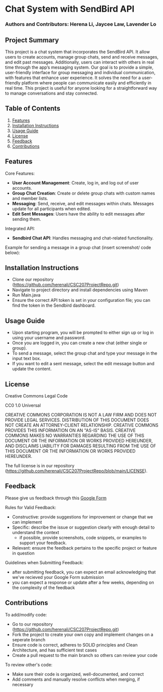 # Chat System with SendBird API 

### Authors and Contributors: Herena Li, Jaycee Law, Lavender Lo

## Project Summary 
This project is a chat system that incorporates the SendBird API. It allow users to create 
accounts, manage group chats, send and receive messages, and edit past messages. Additionally, users can 
interact with others in real time through the app’s messaging system. Our goal is to provide a simple, user-friendly 
interface for group messaging and individual communication, with features that enhance user experience. It solves the need for
a user-friendly platform where people can communicate easily and efficiently in real time. This project is useful for anyone
looking for a straightforward way to manage conversations and stay connected.

## Table of Contents
1. [Features](#features)
2. [Installation Instructions](#installation-instructions)
3. [Usage Guide](#usage-guide)
4. [License](#license)
5. [Feedback](#feedback)
6. [Contributions](#contributions)

## Features
Core Features: 
- **User Account Management**: Create, log in, and log out of user accounts.
- **Group Chat Creation**: Create or delete group chats with custom names and member lists.
- **Messaging**: Send, receive, and edit messages within chats. Messages update for all participants when edited.
- **Edit Sent Messages**: Users have the ability to edit messages after sending them.

Integrated API: 
- **Sendbird Chat API**: Handles messaging and chat-related functionality.
  
Example for sending a message in a group chat (insert screenshot/ code below): 

## Installation Instructions
- Clone our repository (https://github.com/herenali/CSC207ProjectRepo.git)
- Navigate to project directory and install dependencies using Maven 
- Run Main.java 
- Ensure the correct API token is set in your configuration file; you can find the token in the Sendbird dashboard. 

## Usage Guide
- Upon starting program, you will be prompted to either sign up or log in using your username and password.
- Once you are logged in, you can create a new chat (either single or group). 
- To send a message, select the group chat and type your message in the input text box. 
- If you want to edit a sent message, select the edit message button and update the content. 

## License 
Creative Commons Legal Code

CC0 1.0 Universal

 CREATIVE COMMONS CORPORATION IS NOT A LAW FIRM AND DOES NOT PROVIDE
 LEGAL SERVICES. DISTRIBUTION OF THIS DOCUMENT DOES NOT CREATE AN
 ATTORNEY-CLIENT RELATIONSHIP. CREATIVE COMMONS PROVIDES THIS
 INFORMATION ON AN "AS-IS" BASIS. CREATIVE COMMONS MAKES NO WARRANTIES
 REGARDING THE USE OF THIS DOCUMENT OR THE INFORMATION OR WORKS
 PROVIDED HEREUNDER, AND DISCLAIMS LIABILITY FOR DAMAGES RESULTING FROM
 THE USE OF THIS DOCUMENT OR THE INFORMATION OR WORKS PROVIDED
 HEREUNDER.
    
The full license is in our repository (https://github.com/herenali/CSC207ProjectRepo/blob/main/LICENSE). 

## Feedback
Please give us feedback through this [Google Form](https://docs.google.com/forms/d/e/1FAIpQLSdOlmT7c9pwKURW5UtzZlsilaJc4CuWSx9LaYJjVjzzRQOrZA/viewform?usp=sf_link)

Rules for Valid Feedback:
   - Constructive: provide suggestions for improvement or change that we can implement
   - Specific: describe the issue or suggestion clearly with enough detail to understand the context
      - if possible, provide screenshots, code snippets, or examples to support your feedback.
   - Relevant: ensure the feedback pertains to the specific project or feature in question

Guidelines when Submitting Feedback:
   - after submitting feedback, you can expect an email acknowledging that we've recieved your Google Form submission 
   - you can expect a response or update after a few weeks, depending on the complexity of the feedback

## Contributions 
To add/modify code:
- Go to our repository (https://github.com/herenali/CSC207ProjectRepo.git)
- Fork the project to create your own copy and implement changes on a seperate branch
- Ensure code is correct, adheres to SOLID principles and Clean Architecture, and has sufficient test cases
- Create a pull request to the main branch so others can review your code

To review other's code:
- Make sure their code is organized, well-documented, and correct
- Add comments and manually resolve conflicts when merging, if necessary
